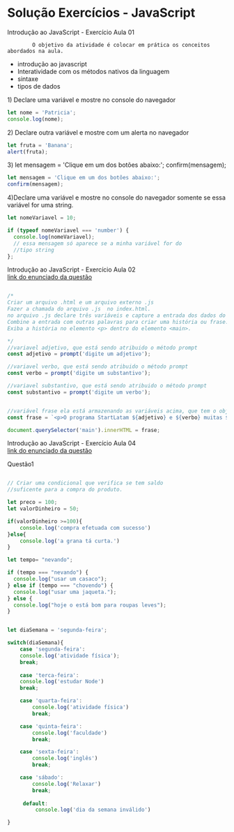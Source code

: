 # Solução Exercícios - JavaScript

Introdução ao JavaScript - Exercício Aula 01 

            O objetivo da atividade é colocar em prática os conceitos abordados na aula.

* introdução ao javascript 
* Interatividade com os métodos nativos da linguagem
* sintaxe
* tipos de dados 

1\) Declare uma variável e mostre no console do navegador

```javascript
let nome = 'Patricia';
console.log(nome);
```

2\) Declare outra variável e mostre com um alerta no navegador

```javascript
let fruta = 'Banana';
alert(fruta);
```

3\) let mensagem = 'Clique em um dos botões abaixo:'; confirm\(mensagem\);

```javascript
let mensagem = 'Clique em um dos botões abaixo:';
confirm(mensagem);
```

4\)Declare uma variável e mostre no console do navegador somente se essa variável for uma string.

```javascript
let nomeVariavel = 10;

if (typeof nomeVariavel === 'number') {
  console.log(nomeVariavel); 
  // essa mensagem só aparece se a minha variável for do 
  //tipo string
};
```

Introdução ao JavaScript - Exercício Aula 02   
[link do enunciado da questão](https://docs.google.com/document/d/1_8GylSjueFnN1H_GjNQL8G0pBKXdAGXQ3KFLpyWpiVM/edit?usp=sharing)



```javascript

/*
Criar um arquivo .html e um arquivo externo .js
Fazer a chamada do arquivo .js  no index.html.
no arquivo .js declare três variáveis e capture a entrada dos dados do usuário.
Combine a entrada com outras palavras para criar uma história ou frase.
Exiba a história no elemento <p> dentro do elemento <main>.

*/
//variavel adjetivo, que está sendo atribuido o método prompt
const adjetivo = prompt('digite um adjetivo');

//variavel verbo, que está sendo atribuido o método prompt
const verbo = prompt('digite um substantivo');

//variavel substantivo, que está sendo atribuido o método prompt
const substantivo = prompt('digite um verbo');


//variável frase ela está armazenando as variáveis acima, que tem o objetivo de formar a frase
const frase = `<p>O programa StartLatam ${adjetivo} e ${verbo} muitas ${substantivo}</p> `

document.querySelector('main').innerHTML = frase;
```

Introdução ao JavaScript - Exercício Aula 04   
[link do enunciado da questão](https://docs.google.com/document/d/1HNhwtypK1Lg6J2mMUXGl6WDXeyjqRZuvynHgvqG0QDY/edit)

Questão1

```javascript

// Criar uma condicional que verifica se tem saldo
//suficente para a compra do produto.

let preco = 100;
let valorDinheiro = 50;

if(valorDinheiro >=100){
    console.log('compra efetuada com sucesso')
}else{
    console.log('a grana tá curta.')
}
```

```javascript
let tempo= "nevando";

if (tempo === "nevando") {
  console.log("usar um casaco");
} else if (tempo === "chovendo") {
  console.log("usar uma jaqueta.");
} else {
  console.log("hoje o está bom para roupas leves");
}
```

```javascript

let diaSemana = 'segunda-feira';

switch(diaSemana){
    case 'segunda-feira':
    console.log('atividade física');
    break;
    
    case 'terca-feira':
    console.log('estudar Node')
    break;

    case 'quarta-feira':
        console.log('atividade física')
        break;

    case 'quinta-feira':
        console.log('faculdade')
        break;

    case 'sexta-feira':
        console.log('inglês')
        break;

    case 'sábado':
        console.log('Relaxar')
        break; 
        
     default:
         console.log('dia da semana inválido')   

}
```

